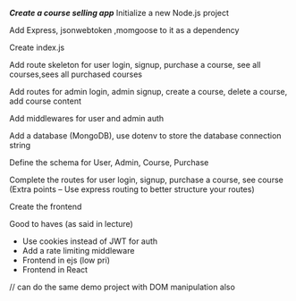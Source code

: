***Create a course selling app***
Initialize a new Node.js project

Add Express, jsonwebtoken ,momgoose to it as a dependency

Create index.js

Add route skeleton for user login, signup, purchase a course, see all courses,sees all purchased courses

Add routes for admin login, admin signup, create a course, delete a course, add course content

Add middlewares for user and admin auth

Add a database (MongoDB), use dotenv to store the database connection string

Define the schema for User, Admin, Course, Purchase

Complete the routes for user login, signup, purchase a course, see course (Extra points – Use express routing to better structure your routes)

Create the frontend


Good to haves (as said in lecture)
 - Use cookies instead of JWT for auth
 - Add a rate limiting middleware
 - Frontend in ejs (low pri)
 - Frontend in React




// can do the same demo project with DOM manipulation also 